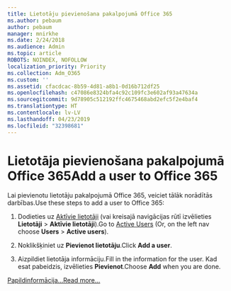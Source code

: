 ```yaml
---
title: Lietotāju pievienošana pakalpojumā Office 365
ms.author: pebaum
author: pebaum
manager: mnirkhe
ms.date: 2/24/2018
ms.audience: Admin
ms.topic: article
ROBOTS: NOINDEX, NOFOLLOW
localization_priority: Priority
ms.collection: Adm_O365
ms.custom: ''
ms.assetid: cfacdcac-8b59-4d81-a8b1-0d16b712df25
ms.openlocfilehash: c47086e8324bfa4c92c109fc3e602af93a47634a
ms.sourcegitcommit: 9d78905c512192ffc4675468abd2efc5f2e4baf4
ms.translationtype: HT
ms.contentlocale: lv-LV
ms.lasthandoff: 04/23/2019
ms.locfileid: "32398681"
---
```

# <a name="add-a-user-to-office-365"></a><span data-ttu-id="5b1a1-102">Lietotāja pievienošana pakalpojumā Office 365</span><span class="sxs-lookup"><span data-stu-id="5b1a1-102">Add a user to Office 365</span></span>

<span data-ttu-id="5b1a1-103">Lai pievienotu lietotāju pakalpojumā Office 365, veiciet tālāk norādītās darbības.</span><span class="sxs-lookup"><span data-stu-id="5b1a1-103">Use these steps to add a user to Office 365:</span></span>
  
1. <span data-ttu-id="5b1a1-104">Dodieties uz [Aktīvie lietotāji](https://admin.microsoft.com/Adminportal/Home?source=applauncher#/users) (vai kreisajā navigācijas rūtī izvēlieties **Lietotāji** \> **Aktīvie lietotāji**).</span><span class="sxs-lookup"><span data-stu-id="5b1a1-104">Go to [Active Users](https://admin.microsoft.com/Adminportal/Home?source=applauncher#/users) (Or, on the left nav choose **Users** \> **Active users**).</span></span>
    
2. <span data-ttu-id="5b1a1-105">Noklikšķiniet uz **Pievienot lietotāju**.</span><span class="sxs-lookup"><span data-stu-id="5b1a1-105">Click **Add a user**.</span></span>
    
3. <span data-ttu-id="5b1a1-106">Aizpildiet lietotāja informāciju.</span><span class="sxs-lookup"><span data-stu-id="5b1a1-106">Fill in the information for the user.</span></span> <span data-ttu-id="5b1a1-107">Kad esat pabeidzis, izvēlieties **Pievienot**.</span><span class="sxs-lookup"><span data-stu-id="5b1a1-107">Choose **Add** when you are done.</span></span> 
    
[<span data-ttu-id="5b1a1-108">Papildinformācija...</span><span class="sxs-lookup"><span data-stu-id="5b1a1-108">Read more...</span></span>](https://support.office.com/article/1970f7d6-03b5-442f-b385-5880b9c256ec)
  


